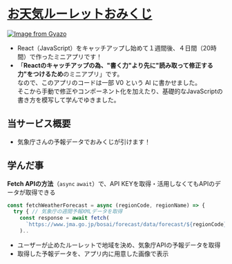 # [お天気ルーレットおみくじ](https://otenki-omikuji.vercel.app/)

[![Image from Gyazo](https://i.gyazo.com/1c85719846e729406564c77a90fb0e7c.png)](https://otenki-omikuji.vercel.app/)

- React（JavaScript）をキャッチアップし始めて１週間後、４日間（20時間）で作ったミニアプリです！
- 「**Reactのキャッチアップの為、"書く力"より先に"読み取って修正する力"をつけるため**のミニアプリ」です。    
  なので、このアプリのコードは一部 V0 という AI に書かせました。  
  そこから手動で修正やコンポーネント化を加えたり、基礎的なJavaScriptの書き方を模写して学んでゆきました。

## 当サービス概要
- 気象庁さんの予報データでおみくじが引けます！

## 学んだ事
**Fetch APIの方法**（`async` `await`）で、API KEYを取得・活用しなくてもAPIのデータが取得できる
```jsx
const fetchWeatherForecast = async (regionCode, regionName) => {
  try { // 気象庁の週間予報XMLデータを取得
    const response = await fetch(
      `https://www.jma.go.jp/bosai/forecast/data/forecast/${regionCode}.json`
    )..
```
- ユーザーが止めたルーレットで地域を決め、気象庁APIの予報データを取得
- 取得した予報データを、アプリ内に用意した画像で表示
